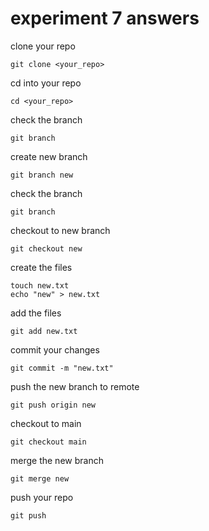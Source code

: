 # experiment 7 answers
clone your repo
```
git clone <your_repo>
```
cd into your repo
```
cd <your_repo>
```
check the branch
```
git branch
```
create new branch
```
git branch new
```
check the branch
```
git branch
```
checkout to new branch
```
git checkout new
```
create the files
```
touch new.txt
echo "new" > new.txt
```
add the files
```
git add new.txt
```
commit your changes
```
git commit -m "new.txt"
```
push the new branch to remote
```
git push origin new
```
checkout to main
```
git checkout main
```
merge the new branch
```
git merge new
```
push your repo
```
git push
```
